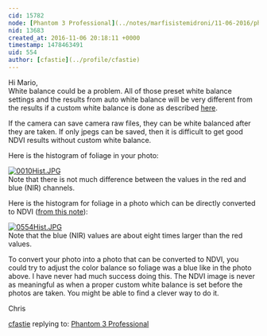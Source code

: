 ```yaml
---
cid: 15782
node: [Phantom 3 Professional](../notes/marfisistemidroni/11-06-2016/phantom-3-professional)
nid: 13683
created_at: 2016-11-06 20:18:11 +0000
timestamp: 1478463491
uid: 554
author: [cfastie](../profile/cfastie)
---
```


Hi Mario,  
White balance could be a problem. All of those preset white balance settings and the results from auto white balance will be very different from the results if a custom white balance is done as described [here](https://publiclab.org/wiki/infrablue-white-balance).

If the camera can save camera raw files, they can be white balanced after they are taken. If only jpegs can be saved, then it is difficult to get good NDVI results without custom white balance.

Here is the histogram of foliage in your photo:

[![0010Hist.JPG](https://publiclab.org/system/images/photos/000/018/729/large/0010Hist.JPG)](https://publiclab.org/system/images/photos/000/018/729/original/0010Hist.JPG)  
Note that there is not much difference between the values in the red and blue (NIR) channels.

Here is the histogram for foliage in a photo which can be directly converted to NDVI ([from this note](https://publiclab.org/notes/Claytonb/08-13-2016/plant-health-ndvi-white-balance)): 

[![0554Hist.JPG](https://publiclab.org/system/images/photos/000/018/730/large/0554Hist.JPG)](https://publiclab.org/system/images/photos/000/018/730/original/0554Hist.JPG)  
Note that the blue (NIR) values are about eight times larger than the red values. 

To convert your photo into a photo that can be converted to NDVI, you could try to adjust the color balance so foliage was a blue like in the photo above. I have never had much success doing this. The NDVI image is never as meaningful as when a proper custom white balance is set before the photos are taken. You might be able to find a clever way to do it.

Chris






[cfastie](../profile/cfastie) replying to: [Phantom 3 Professional](../notes/marfisistemidroni/11-06-2016/phantom-3-professional)

